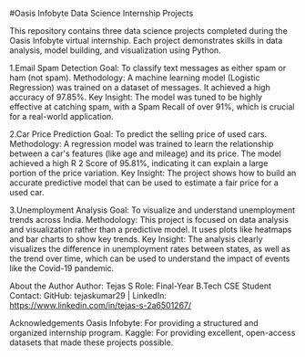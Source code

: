 #Oasis Infobyte
Data Science Internship Projects

This repository contains three data science projects completed during the Oasis Infobyte virtual internship. Each project demonstrates skills in data analysis, model building, and visualization using Python.

1.Email Spam Detection
Goal: To classify text messages as either spam or ham (not spam).
Methodology: A machine learning model (Logistic Regression) was trained on a dataset of messages. It achieved a high accuracy of 97.85%.
Key Insight: The model was tuned to be highly effective at catching spam, with a Spam Recall of over 91%, which is crucial for a real-world application.

2.Car Price Prediction
Goal: To predict the selling price of used cars.
Methodology: A regression model was trained to learn the relationship between a car's features (like age and mileage) and its price. The model achieved a high R 2 Score of 95.81%, indicating it can explain a large portion of the price variation.
Key Insight: The project shows how to build an accurate predictive model that can be used to estimate a fair price for a used car.

3.Unemployment Analysis
Goal: To visualize and understand unemployment trends across India.
Methodology: This project is focused on data analysis and visualization rather than a predictive model. It uses plots like heatmaps and bar charts to show key trends.
Key Insight: The analysis clearly visualizes the difference in unemployment rates between states, as well as the trend over time, which can be used to understand the impact of events like the Covid-19 pandemic.


About the Author
Author: Tejas S
Role: Final-Year B.Tech CSE Student
Contact: GitHub: tejaskumar29 | LinkedIn: https://www.linkedin.com/in/tejas-s-2a6501267/

Acknowledgements Oasis Infobyte: For providing a structured and organized internship program.
Kaggle: For providing excellent, open-access datasets that made these projects possible.
